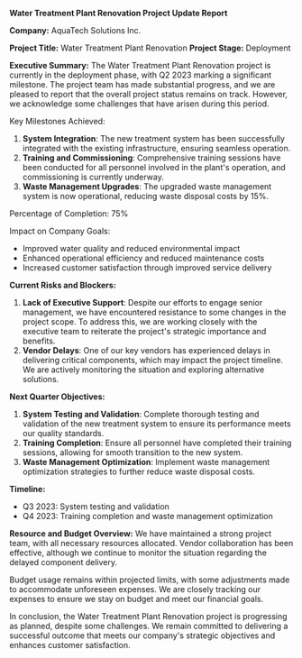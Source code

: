 **Water Treatment Plant Renovation Project Update Report**

**Company:** AquaTech Solutions Inc.

**Project Title:** Water Treatment Plant Renovation
**Project Stage:** Deployment

**Executive Summary:**
The Water Treatment Plant Renovation project is currently in the deployment phase, with Q2 2023 marking a significant milestone. The project team has made substantial progress, and we are pleased to report that the overall project status remains on track. However, we acknowledge some challenges that have arisen during this period.

Key Milestones Achieved:

1. **System Integration**: The new treatment system has been successfully integrated with the existing infrastructure, ensuring seamless operation.
2. **Training and Commissioning**: Comprehensive training sessions have been conducted for all personnel involved in the plant's operation, and commissioning is currently underway.
3. **Waste Management Upgrades**: The upgraded waste management system is now operational, reducing waste disposal costs by 15%.

Percentage of Completion: 75%

Impact on Company Goals:

* Improved water quality and reduced environmental impact
* Enhanced operational efficiency and reduced maintenance costs
* Increased customer satisfaction through improved service delivery

**Current Risks and Blockers:**

1. **Lack of Executive Support**: Despite our efforts to engage senior management, we have encountered resistance to some changes in the project scope. To address this, we are working closely with the executive team to reiterate the project's strategic importance and benefits.
2. **Vendor Delays**: One of our key vendors has experienced delays in delivering critical components, which may impact the project timeline. We are actively monitoring the situation and exploring alternative solutions.

**Next Quarter Objectives:**

1. **System Testing and Validation**: Complete thorough testing and validation of the new treatment system to ensure its performance meets our quality standards.
2. **Training Completion**: Ensure all personnel have completed their training sessions, allowing for smooth transition to the new system.
3. **Waste Management Optimization**: Implement waste management optimization strategies to further reduce waste disposal costs.

**Timeline:**

* Q3 2023: System testing and validation
* Q4 2023: Training completion and waste management optimization

**Resource and Budget Overview:**
We have maintained a strong project team, with all necessary resources allocated. Vendor collaboration has been effective, although we continue to monitor the situation regarding the delayed component delivery.

Budget usage remains within projected limits, with some adjustments made to accommodate unforeseen expenses. We are closely tracking our expenses to ensure we stay on budget and meet our financial goals.

In conclusion, the Water Treatment Plant Renovation project is progressing as planned, despite some challenges. We remain committed to delivering a successful outcome that meets our company's strategic objectives and enhances customer satisfaction.